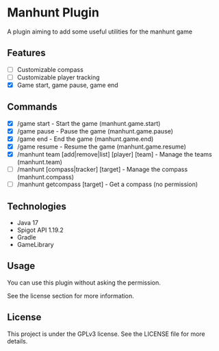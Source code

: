# Manhunt Plugin

A plugin aiming to add some useful utilities for the manhunt game

## Features

- [ ] Customizable compass
- [ ] Customizable player tracking
- [x] Game start, game pause, game end

## Commands

- [x] /game start - Start the game (manhunt.game.start)
- [x] /game pause - Pause the game (manhunt.game.pause)
- [x] /game end - End the game (manhunt.game.end)
- [x] /game resume - Resume the game (manhunt.game.resume)
- [x] /manhunt team [add|remove|list] [player] [team] - Manage the teams (manhunt.team)
- [ ] /manhunt [compass|tracker] [target] - Manage the compass (manhunt.compass)
- [ ] /manhunt getcompass [target] - Get a compass (no permission)

## Technologies

- Java 17
- Spigot API 1.19.2
- Gradle
- GameLibrary

## Usage

You can use this plugin without asking the permission.

See the license section for more information.

## License

This project is under the GPLv3 license. See the LICENSE file for more details.
